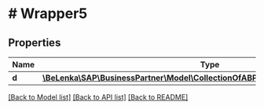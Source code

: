 # # Wrapper5

## Properties

Name | Type | Description | Notes
------------ | ------------- | ------------- | -------------
**d** | [**\BeLenka\SAP\BusinessPartner\Model\CollectionOfABPAddressIndependentEmailType**](CollectionOfABPAddressIndependentEmailType.md) |  | [optional]

[[Back to Model list]](../../README.md#models) [[Back to API list]](../../README.md#endpoints) [[Back to README]](../../README.md)

